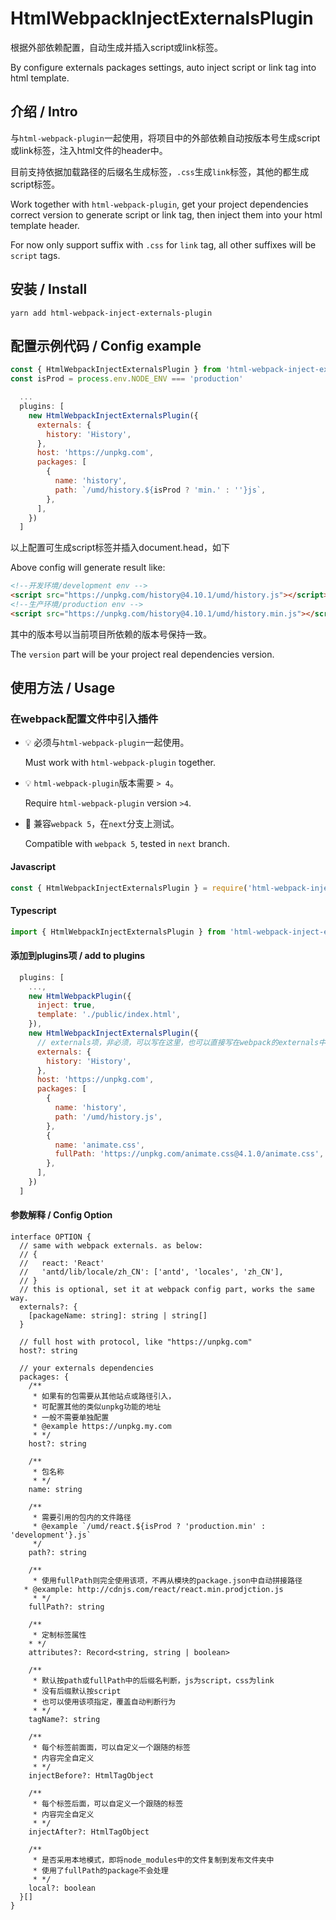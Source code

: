 # HtmlWebpackInjectExternalsPlugin

根据外部依赖配置，自动生成并插入script或link标签。

By configure externals packages settings, auto inject script or link tag into html template.

## 介绍 / Intro

与`html-webpack-plugin`一起使用，将项目中的外部依赖自动按版本号生成script或link标签，注入html文件的header中。

目前支持依据加载路径的后缀名生成标签，`.css`生成`link`标签，其他的都生成script标签。

Work together with `html-webpack-plugin`, get your project dependencies correct version to generate script or link tag, then inject them into your html template header.

For now only support suffix with `.css` for `link` tag, all other suffixes will be `script` tags.

## 安装 / Install

```
yarn add html-webpack-inject-externals-plugin
```

## 配置示例代码 / Config example

```javascript
const { HtmlWebpackInjectExternalsPlugin } from 'html-webpack-inject-externals-plugin'
const isProd = process.env.NODE_ENV === 'production'

  ...
  plugins: [
    new HtmlWebpackInjectExternalsPlugin({
      externals: {
        history: 'History',
      },
      host: 'https://unpkg.com',
      packages: [
        {
          name: 'history',
          path: `/umd/history.${isProd ? 'min.' : ''}js`,
        },
      ],
    })
  ]
```

以上配置可生成script标签并插入document.head，如下

Above config will generate result like:

```html
<!--开发环境/development env -->
<script src="https://unpkg.com/history@4.10.1/umd/history.js"></script>
<!--生产环境/production env -->
<script src="https://unpkg.com/history@4.10.1/umd/history.min.js"></script>
```

其中的版本号以当前项目所依赖的版本号保持一致。

The `version` part will be your project real dependencies version.

## 使用方法 / Usage

### 在webpack配置文件中引入插件

* 💡 必须与`html-webpack-plugin`一起使用。

    Must work with `html-webpack-plugin` together.

* 💡 `html-webpack-plugin`版本需要 `> 4`。

    Require `html-webpack-plugin` version `>4`.

* 🍾 兼容`webpack 5`，在`next`分支上测试。

    Compatible with `webpack 5`, tested in `next` branch.

#### Javascript

```javascript
const { HtmlWebpackInjectExternalsPlugin } = require('html-webpack-inject-externals-plugin')
```

#### Typescript

```typescript
import { HtmlWebpackInjectExternalsPlugin } from 'html-webpack-inject-externals-plugin'
```

#### 添加到plugins项 / add to plugins

```javascript
  plugins: [
    ...,
    new HtmlWebpackPlugin({
      inject: true,
      template: './public/index.html',
    }),
    new HtmlWebpackInjectExternalsPlugin({
      // externals项，非必须，可以写在这里，也可以直接写在webpack的externals中。
      externals: {
        history: 'History',
      },
      host: 'https://unpkg.com',
      packages: [
        {
          name: 'history',
          path: '/umd/history.js',
        },
        {
          name: 'animate.css',
          fullPath: 'https://unpkg.com/animate.css@4.1.0/animate.css',
        },
      ],
    })
  ]
```

#### 参数解释 / Config Option

```
interface OPTION {
  // same with webpack externals. as below:
  // {
  //   react: 'React'
  //   'antd/lib/locale/zh_CN': ['antd', 'locales', 'zh_CN'],
  // }
  // this is optional, set it at webpack config part, works the same way.
  externals?: {
    [packageName: string]: string | string[]
  }

  // full host with protocol, like "https://unpkg.com"
  host?: string

  // your externals dependencies
  packages: {
    /**
     * 如果有的包需要从其他站点或路径引入，
     * 可配置其他的类似unpkg功能的地址
     * 一般不需要单独配置
     * @example https://unpkg.my.com
     * */
    host?: string

    /**
     * 包名称
     * */
    name: string

    /**
     * 需要引用的包内的文件路径
     * @example `/umd/react.${isProd ? 'production.min' : 'development'}.js`
     */
    path?: string

    /**
     * 使用fullPath则完全使用该项，不再从模块的package.json中自动拼接路径
   * @example: http://cdnjs.com/react/react.min.prodjction.js
     * */
    fullPath?: string

    /**
     * 定制标签属性
    * */
    attributes?: Record<string, string | boolean>

    /**
     * 默认按path或fullPath中的后缀名判断，js为script，css为link
     * 没有后缀默认按script
     * 也可以使用该项指定，覆盖自动判断行为
     * */
    tagName?: string

    /**
     * 每个标签前面面，可以自定义一个跟随的标签
     * 内容完全自定义
     * */
    injectBefore?: HtmlTagObject

    /**
     * 每个标签后面，可以自定义一个跟随的标签
     * 内容完全自定义
     * */
    injectAfter?: HtmlTagObject

    /**
     * 是否采用本地模式，即将node_modules中的文件复制到发布文件夹中
     * 使用了fullPath的package不会处理
     * */
    local?: boolean
  }[]
}
```
